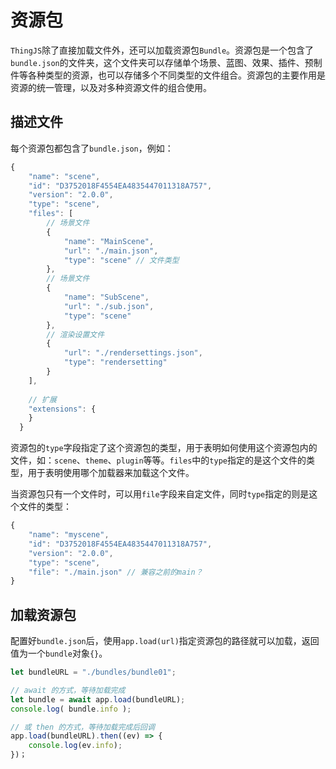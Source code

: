 # 资源包
<!-- bundle -->

`ThingJS`除了直接加载文件外，还可以加载资源包`Bundle`。资源包是一个包含了`bundle.json`的文件夹，这个文件夹可以存储单个场景、蓝图、效果、插件、预制件等各种类型的资源，也可以存储多个不同类型的文件组合。资源包的主要作用是资源的统一管理，以及对多种资源文件的组合使用。

## 描述文件
每个资源包都包含了`bundle.json`，例如：
```javascript
{
    "name": "scene",
    "id": "D3752018F4554EA4835447011318A757",
    "version": "2.0.0",
    "type": "scene",
    "files": [
        // 场景文件
        {
            "name": "MainScene",
            "url": "./main.json",
            "type": "scene" // 文件类型
        }, 
        // 场景文件
        {
            "name": "SubScene",
            "url": "./sub.json",
            "type": "scene"
        },
        // 渲染设置文件
        {
            "url": "./rendersettings.json",
            "type": "rendersetting"
        }
    ],
    
    // 扩展
    "extensions": {
    }
  }
```

资源包的`type`字段指定了这个资源包的类型，用于表明如何使用这个资源包内的文件，如：`scene`、`theme`、`plugin`等等。`files`中的`type`指定的是这个文件的类型，用于表明使用哪个加载器来加载这个文件。

当资源包只有一个文件时，可以用`file`字段来自定文件，同时`type`指定的则是这个文件的类型：
```javascript
{
    "name": "myscene",
    "id": "D3752018F4554EA4835447011318A757",
    "version": "2.0.0",
    "type": "scene",
    "file": "./main.json" // 兼容之前的main？
}
```
## 加载资源包
配置好`bundle.json`后，使用`app.load(url)`指定资源包的路径就可以加载，返回值为一个`bundle`对象`{}`。

```javascript
let bundleURL = "./bundles/bundle01";

// await 的方式，等待加载完成
let bundle = await app.load(bundleURL);
console.log( bundle.info );

// 或 then 的方式，等待加载完成后回调
app.load(bundleURL).then((ev) => {
    console.log(ev.info);
})；
```


